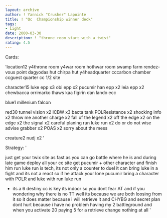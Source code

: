```yaml
---
layout: archive
author: ! Yannick "Crusher" Lapointe
title: ! "Qc  Championship winner deck"
tags:
- Light
date: 2000-03-30
description: ! "throne room start with a twist"
rating: 4.5
---
```

Cards: 

'location12
y4throne room
y4war room
hothwar room
swamp
farm
rendez-vous point
dagyodas hut
chirpa hut
y4headquarter
cccarbon chamber
ccguest quarter
cc 1/2 site

character15
luke epp x3
obi epp x2
pucumir
han epp x2
leia epp x2
chewbacca
orrimarko
thaws kaa
figirin dan
lando ecc

blue1
millenium falcon

red30
tunnel vision x2
ICBW x3
bacta tank
POLResistance x2
shocking info x2
throw me another charge x2
fall of the legend x2
off the edge x2
on the edge x2
the signal x2
careful planing
run luke run x2
do or do not
wise advise
grabber x2
POAS x2
sorry about the mess

creature2
nudj x2 '

Strategy: '

just get your twix site as fast as you can
go battle where he is and during late game deploy all your cc site get pucumir + other character and finish him
run luke run is tech, its not only a counter to
duel it can bring luke in a fight and its not a
react so if he attack your lone pucumir bring a
character with POLR and luke with run luke run
+ its a 6 destiny
cc is key its indoor so you dont fear AT
 and if you wondering why there is no TT well its because we are both loosing from it so it does matter because i will retrieve it
and  CHYBG and secret plan dont hurt because i have no problem having my 2 battleground and when you activate 20 paying 5 for a retrieve change nothing at all
'